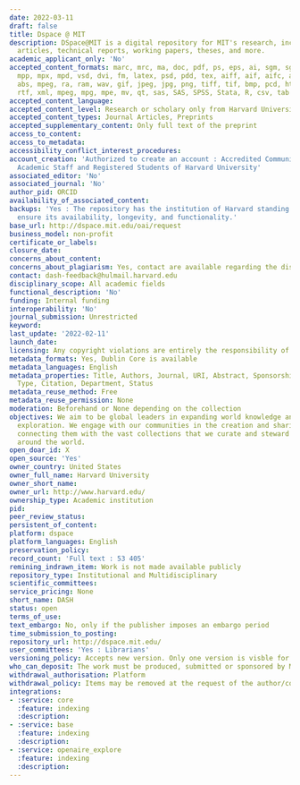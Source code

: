 ```yaml
---
date: 2022-03-11
draft: false
title: Dspace @ MIT
description: DSpace@MIT is a digital repository for MIT's research, including peer-reviewed
  articles, technical reports, working papers, theses, and more.
academic_applicant_only: 'No'
accepted_content_formats: marc, mrc, ma, doc, pdf, ps, eps, ai, sgm, sgml, xls, ppt,
  mpp, mpx, mpd, vsd, dvi, fm, latex, psd, pdd, tex, aiff, aif, aifc, au, snd, mpa,
  abs, mpeg, ra, ram, wav, gif, jpeg, jpg, png, tiff, tif, bmp, pcd, html, htm, txt,
  rtf, xml, mpeg, mpg, mpe, mv, qt, sas, SAS, SPSS, Stata, R, csv, tab
accepted_content_language:
accepted_content_level: Research or scholary only from Harvard University
accepted_content_types: Journal Articles, Preprints
accepted_supplementary_content: Only full text of the preprint
access_to_content:
access_to_metadata:
accessibility_conflict_interest_procedures:
account_creation: 'Authorized to create an account : Accredited Community Members,
  Academic Staff and Registered Students of Harvard University'
associated_editor: 'No'
associated_journal: 'No'
author_pid: ORCID
availability_of_associated_content:
backups: 'Yes : The repository has the institution of Harvard standing behind it to
  ensure its availability, longevity, and functionality.'
base_url: http://dspace.mit.edu/oai/request
business_model: non-profit
certificate_or_labels:
closure_date:
concerns_about_content:
concerns_about_plagiarism: Yes, contact are available regarding the discipline
contact: dash-feedback@hulmail.harvard.edu
disciplinary_scope: All academic fields
functional_description: 'No'
funding: Internal funding
interoperability: 'No'
journal_submission: Unrestricted
keyword:
last_update: '2022-02-11'
launch_date:
licensing: Any copyright violations are entirely the responsibility of the authors/depositors.
metadata_formats: Yes, Dublin Core is available
metadata_languages: English
metadata_properties: Title, Authors, Journal, URI, Abstract, Sponsorship, Rights,
  Type, Citation, Department, Status
metadata_reuse_method: Free
metadata_reuse_permission: None
moderation: Beforehand or None depending on the collection
objectives: We aim to be global leaders in expanding world knowledge and intellectual
  exploration. We engage with our communities in the creation and sharing of new knowledge,
  connecting them with the vast collections that we curate and steward through collaborations
  around the world.
open_doar_id: X
open_source: 'Yes'
owner_country: United States
owner_full_name: Harvard University
owner_short_name:
owner_url: http://www.harvard.edu/
ownership_type: Academic institution
pid:
peer_review_status:
persistent_of_content:
platform: dspace
platform_languages: English
preservation_policy:
record_count: 'Full text : 53 405'
remining_indrawn_item: Work is not made available publicly
repository_type: Institutional and Multidisciplinary
scientific_committees:
service_pricing: None
short_name: DASH
status: open
terms_of_use:
text_embargo: No, only if the publisher imposes an embargo period
time_submission_to_posting:
repository_url: http://dspace.mit.edu/
user_committees: 'Yes : Librarians'
versioning_policy: Accepts new version. Only one version is visble for readers
who_can_deposit: The work must be produced, submitted or sponsored by MIT faculty.
withdrawal_authorisation: Platform
withdrawal_policy: Items may be removed at the request of the author/copyright holder
integrations:
- :service: core
  :feature: indexing
  :description:
- :service: base
  :feature: indexing
  :description:
- :service: openaire_explore
  :feature: indexing
  :description:
---
```



